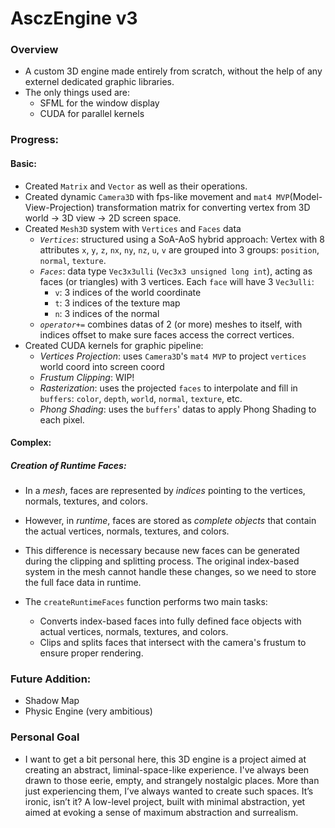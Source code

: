 # AsczEngine v3

### Overview

- A custom 3D engine made entirely from scratch, without the help of any externel dedicated graphic libraries.
- The only things used are:
  - SFML for the window display
  - CUDA for parallel kernels

### Progress:

#### Basic:

- Created `Matrix` and `Vector` as well as their operations.
- Created dynamic `Camera3D` with fps-like movement and `mat4 MVP`(Model-View-Projection) transformation matrix for converting vertex from 3D world $\rightarrow$ 3D view $\rightarrow$ 2D screen space.
- Created `Mesh3D` system with `Vertices` and `Faces` data
  - *`Vertices`*: structured using a SoA-AoS hybrid approach: Vertex with 8 attributes `x`, `y`, `z`, `nx`, `ny`, `nz`, `u`, `v` are grouped into 3 groups: `position`, `normal`, `texture`.
  - *`Faces`*: data type `Vec3x3ulli` (`Vec3x3 unsigned long int`), acting as faces (or triangles) with 3 vertices. Each `face` will have 3 `Vec3ulli`:
    - `v`: 3 indices of the world coordinate
    - `t`: 3 indices of the texture map
    - `n`: 3 indices of the normal
  - *`operator+=`* combines datas of 2 (or more) meshes to itself, with indices offset to make sure faces access the correct vertices.
- Created CUDA kernels for graphic pipeline:
  - *Vertices Projection*: uses `Camera3D`'s `mat4 MVP` to project `vertices` world coord into screen coord
  - *Frustum Clipping*: WIP!
  - *Rasterization*: uses the projected `faces` to interpolate and fill in `buffers`: `color`, `depth`, `world`, `normal`, `texture`, etc.
  - *Phong Shading*: uses the `buffers`' datas to apply Phong Shading to each pixel.

#### Complex:

##### Creation of Runtime Faces:

- In a *mesh*, faces are represented by *indices* pointing to the vertices, normals, textures, and colors.

- However, in *runtime*, faces are stored as *complete objects* that contain the actual vertices, normals, textures, and colors.

- This difference is necessary because new faces can be generated during the clipping and splitting process. The original index-based system in the mesh cannot handle these changes, so we need to store the full face data in runtime.

- The `createRuntimeFaces` function performs two main tasks:
  - Converts index-based faces into fully defined face objects with actual vertices, normals, textures, and colors.
  - Clips and splits faces that intersect with the camera's frustum to ensure proper rendering.

### Future Addition:

- Shadow Map
- Physic Engine (very ambitious)

### Personal Goal

- I want to get a bit personal here, this 3D engine is a project aimed at creating an abstract, liminal-space-like experience. I've always been drawn to those eerie, empty, and strangely nostalgic places. More than just experiencing them, I’ve always wanted to create such spaces. It’s ironic, isn’t it? A low-level project, built with minimal abstraction, yet aimed at evoking a sense of maximum abstraction and surrealism.